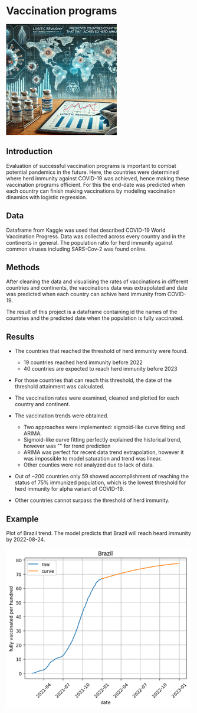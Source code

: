 # Vaccination programs
<div>
<img src="./data/intro.png" width="300"/>
</div>

## Introduction
Evaluation of successful vaccination programs is important to combat potential pandemics in the future. Here, the countries were determined where herd immunity against COVID-19 was achieved, hence making these vaccination programs efficient. For this the end-date was predicted when each country can finish making vaccinations by modeling vaccination dinamics with logistic regression.


## Data
Dataframe from Kaggle was used that described COVID-19 World Vaccination Progress. Data was collected across every country and in the continents in general. The population ratio for herd immunity against common viruses including SARS-Cov-2  was found online. 

## Methods
After cleaning the data and visualising the rates of vaccinations in different countries and continents, the vaccinations data was extrapolated and date was predicted when each country can achive herd immunity from COVID-19.

The result of this project is a dataframe containing id the names of the countries and the predicted date when the population is fully vaccinated.

## Results
- The countries that reached the threshold of herd immunity were found.  
    - 19 countries reached herd immunity before 2022
    - 40 countries are expected to reach herd immunity before 2023 
- For those countries that can reach this threshold, the date of the threshold attainment was calculated.    

- The vaccination rates were examined, cleaned and plotted for each country and continent.
- The vaccination trends were obtained. 
    - Two approaches were implemented: sigmoid-like curve fitting and ARIMA.
    - Sigmoid-like curve fitting perfectly explained the historical trend, however was "" for trend prediction
    - ARIMA was perfect for recent data trend extrapolation, however it was impossible to model saturation and trend was linear.
    - Other counties were not analyzed due to lack of data.

- Out of ~200 countries only 59 showed accomplishment of reaching the status of 75% immunized population, which is the lowest threshold for herd immunity for alpha variant of COVID-19.
- Other countries cannot surpass the threshold of herd immunity.

## Example 
Plot of Brazil trend. The model predicts that Brazil will reach heard immunity by 2022-08-24.
<div>
<img src="./data/brazil.png" width="500"/>
</div>

